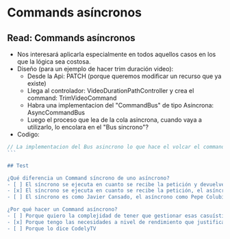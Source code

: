 # Commands asíncronos

## Read: Commands asíncronos

* Nos interesará aplicarla especialmente en todos aquellos casos en los que la lógica sea costosa.
* Diseño (para un ejemplo de hacer trim duración video):
  * Desde la Api: PATCH (porque queremos modificar un recurso que ya existe)
  * Llega al controlador: VideoDurationPathController y crea el command: TrimVideoCommand
  * Habra una implementacion del "CommandBus" de tipo Asincrona: AsyncCommandBus
  * Luego el proceso que lea de la cola asincrona, cuando vaya a utilizarlo, lo encolara en el "Bus sincrono"?
* Codigo:

````php
// La implementacion del Bus asincrono lo que hace el volcar el command, serializandolo, a un fichero.
```

## Test

¿Qué diferencia un Command síncrono de uno asíncrono?
- [ ] El síncrono se ejecuta en cuanto se recibe la petición y devuelve respuesta con la información del recurso, el asíncrono no
- [x] El síncrono se ejecuta en cuanto se recibe la petición, el asíncrono no
- [ ] El síncrono es como Javier Cansado, el asíncrono como Pepe Colubi

¿Por qué hacer un Command asíncrono?
- [ ] Porque quiero la complejidad de tener que gestionar esas casuísticas en la interface, y además coordinarlo en el backend. Sólo así seré un unicornio nivel 30
- [x] Porque tengo las necesidades a nivel de rendimiento que justifican asumir ese nivel de complejidad adicional
- [ ] Porque lo dice CodelyTV
